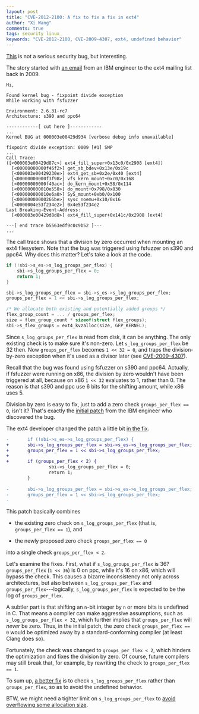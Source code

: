 ```yaml
---
layout: post
title: "CVE-2012-2100: A fix to fix a fix in ext4"
author: "Xi Wang"
comments: true
tags: security linux
keywords: "CVE-2012-2100, CVE-2009-4307, ext4, undefined behavior"
---
```


[This](https://bugzilla.redhat.com/CVE-2012-2100) is not a serious
security bug, but interesting.

The story started with
[an email](http://lists.openwall.net/linux-ext4/2009/08/25/6)
from an IBM engineer to the ext4 mailing list back in 2009.

	Hi,
	
	Found kernel bug - fixpoint divide exception
	While working with fsfuzzer
	
	Environment: 2.6.31-rc7
	Architecture: s390 and ppc64
	
	------------[ cut here ]------------ 
	...
	Kernel BUG at 000003e00429d934 [verbose debug info unavailable] 
	
	fixpoint divide exception: 0009 [#1] SMP 
	...
	Call Trace:
	([<000003e00429d87c>] ext4_fill_super+0x13c0/0x2908 [ext4])
	  [<00000000000f46f2>] get_sb_bdev+0x13e/0x19c
	  [<000003e00429230e>] ext4_get_sb+0x2e/0x40 [ext4]
	  [<00000000000f3f98>] vfs_kern_mount+0xc0/0x168
	  [<00000000000f40ac>] do_kern_mount+0x58/0x114
	  [<000000000010e558>] do_mount+0x798/0x830
	  [<000000000010e6a0>] SyS_mount+0xb0/0x100
	  [<00000000000266be>] sysc_noemu+0x10/0x16
	  [<0000004e53f234e2>] 0x4e53f234e2
	Last Breaking-Event-Address:
	  [<000003e00429d8d8>] ext4_fill_super+0x141c/0x2908 [ext4]
	
	---[ end trace b5563edf9c0c9b52 ]---
	...

The call trace shows that a division by zero occurred when mounting
an ext4 filesystem.  Note that the bug was triggered using fsfuzzer
on s390 and ppc64.  Why does this matter?  Let's take a look at the
code.

``` c
if (!sbi->s_es->s_log_groups_per_flex) {
	sbi->s_log_groups_per_flex = 0;
	return 1;
}

sbi->s_log_groups_per_flex = sbi->s_es->s_log_groups_per_flex;
groups_per_flex = 1 << sbi->s_log_groups_per_flex;

/* We allocate both existing and potentially added groups */
flex_group_count = ... / groups_per_flex;
size = flex_group_count * sizeof(struct flex_groups);
sbi->s_flex_groups = ext4_kvzalloc(size, GFP_KERNEL);
```

Since `s_log_groups_per_flex` is read from disk, it can be anything.
The only existing check is to make sure it's non-zero.  Let
`s_log_groups_per_flex` be 32 then.  Now `groups_per_flex` becomes
`1 << 32 = 0`, and traps the division-by-zero exception when it's
used as a divisor later
(see [CVE-2009-4307](https://bugzilla.redhat.com/CVE-2009-4307)).

Recall that the bug was found using fsfuzzer on s390 and ppc64.
Actually, if fsfuzzer were running on x86, the division by zero
wouldn't have been triggered at all, because on x86 `1 << 32`
evaluates to 1, rather than 0.  The reason is that s390 and ppc use
6 bits for the shifting amount, while x86 uses 5.

Division by zero is easy to fix, just to add a zero check
`groups_per_flex == 0`, isn't it?  That's exactly the
[initial patch](http://lists.openwall.net/linux-ext4/2009/11/04/10)
from the IBM engineer who discovered the bug.

The ext4 developer changed the patch a little bit
[in the fix](http://git.kernel.org/linus/503358ae01b70ce6909d19dd01287093f6b6271c).

``` diff
-       if (!sbi->s_es->s_log_groups_per_flex) {
+       sbi->s_log_groups_per_flex = sbi->s_es->s_log_groups_per_flex;
+       groups_per_flex = 1 << sbi->s_log_groups_per_flex;
+
+       if (groups_per_flex < 2) {
                sbi->s_log_groups_per_flex = 0;
                return 1;
        }
 
-       sbi->s_log_groups_per_flex = sbi->s_es->s_log_groups_per_flex;
-       groups_per_flex = 1 << sbi->s_log_groups_per_flex;
-
```

This patch basically combines

- the existing zero check on `s_log_groups_per_flex`
  (that is, `groups_per_flex == 1`), and

- the newly proposed zero check `groups_per_flex == 0`

into a single check `groups_per_flex < 2`.

Let's examine the fixes.  First, what if `s_log_groups_per_flex`
is 36?  `groups_per_flex` (`1 << 36`) is 0 on ppc, while it's 16
on x86, which will bypass the check.  This causes a bizarre
inconsistency not only across architectures, but also between
`s_log_groups_per_flex` and `groups_per_flex`---logically,
`s_log_groups_per_flex` is expected to be the log of `groups_per_flex`.

A subtler part is that shifting an `n`-bit integer by `n` or
more bits is undefined in C.  That means a compiler can make
aggressive assumptions, such as `s_log_groups_per_flex < 32`, which
further implies that `groups_per_flex` will _never_ be zero.  Thus,
in the initial patch, the zero check `groups_per_flex == 0` would
be optimized away by a standard-conforming compiler (at least Clang
does so).

Fortunately, the check was changed to `groups_per_flex < 2`, which
hinders the optimization and fixes the division by zero.  Of course,
future compilers may still break that, for example, by rewriting
the check to `groups_per_flex == 1`.

To sum up,
[a better fix](http://git.kernel.org/linus/d50f2ab6f050311dbf7b8f5501b25f0bf64a439b)
is to check `s_log_groups_per_flex` rather than `groups_per_flex`,
so as to avoid the undefined behavior.

BTW, we might need a tighter limit on `s_log_groups_per_flex` to
[avoid overflowing some allocation size](https://lkml.org/lkml/2012/2/20/422).

